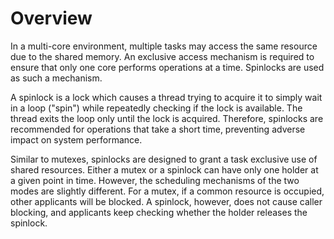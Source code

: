 # Overview<a name="EN-US_TOPIC_0311018430"></a>

In a multi-core environment, multiple tasks may access the same resource due to the shared memory. An exclusive access mechanism is required to ensure that only one core performs operations at a time. Spinlocks are used as such a mechanism.

A spinlock is a lock which causes a thread trying to acquire it to simply wait in a loop \("spin"\) while repeatedly checking if the lock is available. The thread exits the loop only until the lock is acquired. Therefore, spinlocks are recommended for operations that take a short time, preventing adverse impact on system performance.

Similar to mutexes, spinlocks are designed to grant a task exclusive use of shared resources. Either a mutex or a spinlock can have only one holder at a given point in time. However, the scheduling mechanisms of the two modes are slightly different. For a mutex, if a common resource is occupied, other applicants will be blocked. A spinlock, however, does not cause caller blocking, and applicants keep checking whether the holder releases the spinlock.

